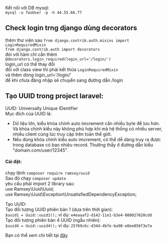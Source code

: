 Kết nối với DB mysql:  
`mysql -u fooUser -p -h 44.55.66.77`  
## Check login trng django dùng decorators
thêm thư viện sau `from django.contrib.auth.mixins import LoginRequiredMixin`  
`from django.contrib.auth import decorators`  
đói với hàm chỉ cần thêm `@decorators.login_required(login_url='/login/')`  
login_url có thể thay đổi  
đối với class view thì phải kết thừa `LoginRequiredMixin`  
và thêm dòng login_url='/login/'  
để khi chưa đăng nhập sẽ chuyển sang đường dẫn /login  
## Tạo UUID trong project laravel:  
UUID: Universally Unique IDentifier  
Mục đích của UUID là:  
* Dữ liệu lớn, kiểu khóa chính auto imcrement cần nhiều byte để lưu hơn. Và khóa chính kiểu này không phù hợp khi mà hệ thống có nhiều server, nhiều client cùng lúc truy cập trên toàn thế giới.  
* Nếu dùng khóa chính kiểu auto imcrement, có thể dễ dàng truy ra được trong database có bao nhiêu record. Thường thấy ở đường dẫn kiểu "domain.com/user/12345".  
#### Cài đặt:
chạy lệnh `composer require ramsey/uuid`  
Sau đó chạy `composer update`  
yêu cầu phải import 2 library sau:  
use Ramsey\Uuid\Uuid;  
use Ramsey\Uuid\Exception\UnsatisfiedDependencyException;  

Tạo UUID:  
Tạo đối tượng UUID phiên bản 1 (dựa trên thời gian):  
`$uuid1 = Uuid::uuid1();`  ví dụ: `e4eaaaf2-d142-11e1-b3e4-080027620cdd`  
Tạo đối tượng phiên bản 4 UUID (ngẫu nhiên):  
`$uuid4 = Uuid::uuid4();`  ví dụ: `25769c6c-d34d-4bfe-ba98-e0ee856f3e7a`  

Bạn có thể xem chi tiết tại [đây](https://github.com/ramsey/uuid)  
